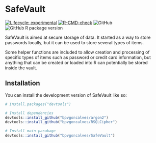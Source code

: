 
<!-- README.md is generated from README.Rmd. Please edit that file -->

# SafeVault

<!-- badges: start -->

[![Lifecycle:
experimental](https://img.shields.io/badge/lifecycle-experimental-orange.svg)](https://lifecycle.r-lib.org/articles/stages.html#experimental)
[![R-CMD-check](https://github.com/bpvgoncalves/SafeVault/actions/workflows/R-CMD-check.yaml/badge.svg)](https://github.com/bpvgoncalves/SafeVault/actions/workflows/R-CMD-check.yaml)
![GitHub](https://img.shields.io/github/license/bpvgoncalves/SafeVault?color=black)
![GitHub R package
version](https://img.shields.io/github/r-package/v/bpvgoncalves/SafeVault?color=black&label=Version%20GitHub)

<!-- badges: end -->

SafeVault is aimed at secure storage of data. It started as a way to
store passwords locally, but it can be used to store several types of
items.

Some helper functions are included to allow creation and processing of
specific types of items such as password or credit card information, but
anything that can be created or loaded into R can potentially be stored
inside the vault.

## Installation

You can install the development version of SafeVault like so:

``` r
# install.packages("devtools")

# Install dependencies
devtools::install_github("bpvgoncalves/argon2")
devtools::install_github("bpvgoncalves/RSQLCipher")

# Install main pacakage
devtools::install_github("bpvgoncalves/SafeVault")
```
